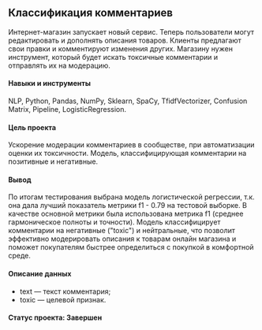 ## Классификация комментариев
Интернет-магазин запускает новый сервис. Теперь пользователи могут редактировать и дополнять описания товаров. 
Клиенты предлагают свои правки и комментируют изменения других. 
Магазину нужен инструмент, который будет искать токсичные комментарии и отправлять их на модерацию.

#### Навыки и инструменты
NLP, Python, Pandas, NumPy, Sklearn, SpaCy, TfidfVectorizer, Confusion Matrix, Pipeline, LogisticRegression.
 
#### Цель проекта
Ускорение модерации комментариев в сообществе, при автоматизации оценки их токсичности. 
Модель, классифицирующая комментарии на позитивные и негативные.

#### Вывод 


По итогам тестирования выбрана модель логистической регрессии, т.к. она дала лучший показатель метрики f1 - 0.79 на тестовой выборке. 
В качестве основной метрики была использована метрика f1 (среднее гармоническое полноты и точности).
Модель классифицирует комментарии на негативные ("toxic") и нейтральные, 
что позволит эффективно модерировать описания к товарам онлайн магазина и 
поможет покупателям быстрее определиться с покупкой в комфортной среде.

#### Описание данных

* text — текст комментария;
* toxic — целевой признак.

#### Статус проекта: Завершен